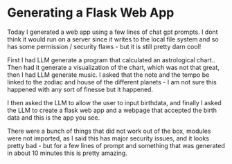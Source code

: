 # Generating a Flask Web App
Today I generated a web app using a few lines of chat gpt prompts.  I dont think it would run on a server since it writes to the local file system and so has some permission / security flaws - but it is still pretty darn cool!

First I had LLM generate a program that calculated an astrological chart.. Then had it generate a visualization of the chart, which was not that great, then I had LLM generate music. I asked that the note and the tempo be linked to the zodiac and house of the different planets - I am not sure this happened with any sort of finesse but it happened. 

I then asked the LLM to allow the user to input birthdata, and finally I asked the LLM to create a flask web app and a webpage that accepted the birth data and this is the app you see. 

There were a bunch of things that did not work out of the box, modules were not imported, as I said this has major security issues, and it looks pretty bad - but for a few lines of prompt and something that was generated in about 10 minutes this is pretty amazing.

